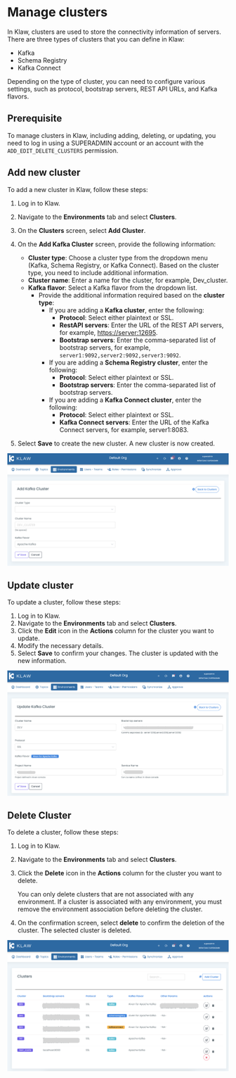 # Manage clusters

In Klaw, clusters are used to store the connectivity information of
servers. There are three types of clusters that you can define in Klaw:

- Kafka
- Schema Registry
- Kafka Connect

Depending on the type of cluster, you can need to configure various
settings, such as protocol, bootstrap servers, REST API URLs, and Kafka
flavors.

## Prerequisite

To manage clusters in Klaw, including adding, deleting, or updating, you
need to log in using a SUPERADMIN account or an account with the
`ADD_EDIT_DELETE_CLUSTERS` permission.

## Add new cluster

To add a new cluster in Klaw, follow these steps:

1. Log in to Klaw.
2. Navigate to the **Environments** tab and select **Clusters**.
3. On the **Clusters** screen, select **Add Cluster**.
4. On the **Add Kafka Cluster** screen, provide the following information:

   - **Cluster type**: Choose a cluster type from the dropdown menu (Kafka, Schema Registry, or Kafka Connect). Based on the cluster type, you need to include additional information.
   - **Cluster name**: Enter a name for the cluster, for example, Dev_cluster.
   - **Kafka flavor**: Select a Kafka flavor from the dropdown list.
     - Provide the additional information required based on the **cluster type**:
       - If you are adding a **Kafka cluster**, enter the following:
         - **Protocol**: Select either plaintext or SSL.
         - **RestAPI servers**: Enter the URL of the REST API servers, for example, <https://server:12695>.
         - **Bootstrap servers**: Enter the comma-separated list of bootstrap servers, for example, `server1:9092,server2:9092,server3:9092`.
       - If you are adding a **Schema Registry cluster**, enter the following:
         - **Protocol**: Select either plaintext or SSL.
         - **Bootstrap servers**: Enter the comma-separated list of bootstrap servers.
       - If you are adding a **Kafka Connect cluster**, enter the following:
         - **Protocol**: Select either plaintext or SSL.
         - **Kafka Connect servers**: Enter the URL of the Kafka Connect servers, for example, server1:8083.

5. Select **Save** to create the new cluster. A new cluster is now
   created.

![image](../../static/images/clusters/NewCluster.png)

## Update cluster

To update a cluster, follow these steps:

1. Log in to Klaw.
2. Navigate to the **Environments** tab and select **Clusters**.
3. Click the **Edit** icon in the **Actions** column for the cluster
   you want to update.
4. Modify the necessary details.
5. Select **Save** to confirm your changes. The cluster is updated with
   the new information.

![image](../../static/images/clusters/UpdateCluster.png)

## Delete Cluster

To delete a cluster, follow these steps:

1. Log in to Klaw.
2. Navigate to the **Environments** tab and select **Clusters**.
3. Click the **Delete** icon in the **Actions** column for the cluster
   you want to delete.

   You can only delete clusters that are not associated with any environment. If a cluster is associated with any environment, you must remove the environment association before deleting the cluster.

4. On the confirmation screen, select **delete** to confirm the deletion of
   the cluster. The selected cluster is deleted.

![image](../../static/images/clusters/Clusters.png)
